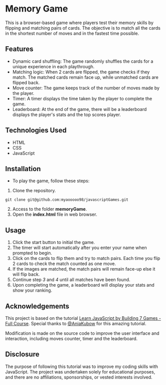 # Memory Game
This is a browser-based game where players test their memory skills by flipping and matching pairs of cards. The objective is to match all the cards in the shortest number of moves and in the fastest time possible.


## Features
- Dynamic card shuffling: The game randomly shuffles the cards for a unique experience in each playthrough.
- Matching logic: When 2 cards are flipped, the game checks if they match. The matched cards remain face up, while unmatched cards are flipped back.
- Move counter: The game keeps track of the number of moves made by the player.
- Timer: A timer displays the time taken by the player to complete the game.
- Leaderboard: At the end of the game, there will be a leaderboard displays the player's stats and the top scores player.

## Technologies Used
- HTML
- CSS
- JavaScript

## Installation 
- To play the game, follow these steps:
1. Clone the repository.
```
git clone git@github.com:myaooooo98/javascriptGames.git
```
2. Access to the folder **memoryGame**.
3. Open the **index.html** file in web browser.

## Usage
1. Click the start button to initial the game.
2. The timer will start automatically after you enter your name when prompted to begin.
3. Click on the cards to flip them and try to match pairs. Each time you flip 2 cards to check the match counted as one move.
4. If the images are matched, the match pairs will remain face-up else it will flip back.
5. Continue step *3* and *4* until all matches have been found.
6. Upon completing the game, a leaderboard will display your stats and show your ranking.

## Acknowledgements
This project is based on the tutorial [Learn JavaScript by Building 7 Games - Full Course](https://www.youtube.com/watch?v=ec8vSKJuZTk&t=3824s). Special thanks to [@AniaKubow](https://www.youtube.com/aniakubow) for this amazing tutorial.

Modification is made on the source code to improve the user interface and interaction, including moves counter, timer and the leaderboard.

## Disclosure
The purpose of following this tutorial was to improve my coding skills with JavaScript. The project was undertaken solely for educational purposes, and there are no affiliations, sponsorships, or vested interests involved.
